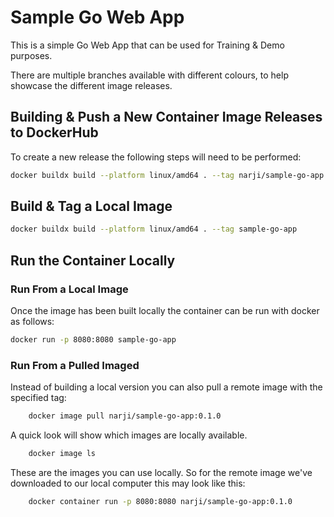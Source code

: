 # Sample Go Web App

This is a simple Go Web App that can be used for Training & Demo purposes.

There are multiple branches available with different colours, to help showcase the different image releases.

## Building & Push a New Container Image Releases to DockerHub

To create a new release the following steps will need to be performed:

```sh
docker buildx build --platform linux/amd64 . --tag narji/sample-go-app:0.1.0 --push
```

## Build & Tag a Local Image

```sh
docker buildx build --platform linux/amd64 . --tag sample-go-app
```

## Run the Container Locally

### Run From a Local Image

Once the image has been built locally the container can be run with docker as follows:

```sh
docker run -p 8080:8080 sample-go-app
```

### Run From a Pulled Imaged

Instead of building a local version you can also pull a remote image with the specified tag:

```sh
    docker image pull narji/sample-go-app:0.1.0
```

A quick look will show which images are locally available.

```sh
    docker image ls
```

These are the images you can use locally. So for the remote image we've downloaded to our
local computer this may look like this:

```sh
    docker container run -p 8080:8080 narji/sample-go-app:0.1.0
```
